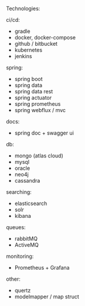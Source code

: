 
Technologies: 

ci/cd:
* gradle
* docker, docker-compose
* github / bitbucket
* kubernetes
* jenkins

spring:
* spring boot
* spring data
* spring data rest
* spring actuator
* spring prometheus
* spring webflux / mvc

docs:
* spring doc + swagger ui

db:
* mongo (atlas cloud)
* mysql
* oracle
* neo4j
* cassandra

searching:
* elasticsearch
* solr
* kibana

queues:
* rabbitMQ
* ActiveMQ

monitoring:
* Prometheus + Grafana

other:
* quertz
* modelmapper / map struct






